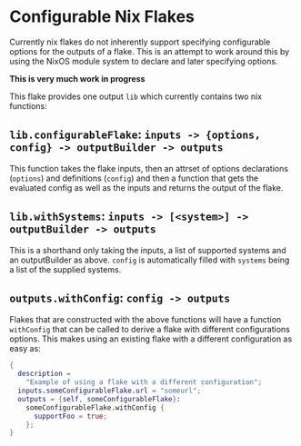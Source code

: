 # Configurable Nix Flakes
Currently nix flakes do not inherently support specifying configurable
options for the outputs of a flake. This is an attempt to work around
this by using the NixOS module system to declare and later specifying
options.

**This is very much work in progress**

This flake provides one output `lib` which currently contains two nix functions:

## `lib.configurableFlake`: `inputs -> {options, config} -> outputBuilder -> outputs`
This function takes the flake inputs, then an attrset of options
declarations (`options`) and definitions (`config`) and then a
function that gets the evaluated config as well as the inputs and
returns the output of the flake.

## `lib.withSystems`: `inputs -> [<system>] -> outputBuilder -> outputs`
This is a shorthand only taking the inputs, a list of supported systems and an outputBuilder as above.
`config` is automatically filled with `systems` being a list of the supplied systems.

## `outputs.withConfig`: `config -> outputs`
Flakes that are constructed with the above functions will have a function `withConfig` that can be called
to derive a flake with different configurations options. This makes using an existing flake with
a different configuration as easy as:

```nix
{
  description =
    "Example of using a flake with a different configuration";
  inputs.someConfigurableFlake.url = "someurl";
  outputs = {self, someConfigurableFlake}:
    someConfigurableFlake.withConfig {
      supportFoo = true;
    };
}
```
